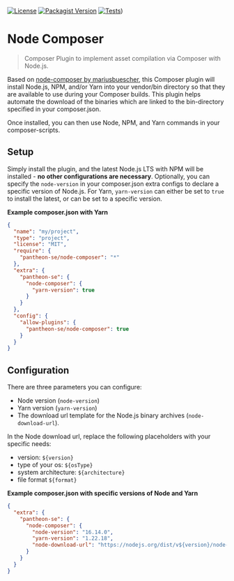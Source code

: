 [![License](https://img.shields.io/packagist/l/pantheon-se/node-composer)](LICENSE) [![Packagist Version](https://img.shields.io/packagist/v/pantheon-se/node-composer)](https://packagist.org/packages/pantheon-se/node-composer) [![Tests](https://github.com/pantheon-se/node-composer/workflows/Tests/badge.svg?branch=2.x)](https://github.com/pantheon-se/node-composer/actions/workflows/test.yml/badge.svg))

# Node Composer

> Composer Plugin to implement asset compilation via Composer with Node.js.

Based on [node-composer by mariusbuescher](https://github.com/mariusbuescher/node-composer), this Composer plugin will install Node.js, NPM, and/or Yarn into your vendor/bin directory so that they are available to use during your Composer builds. This plugin helps automate the download of the binaries which are linked to the bin-directory specified in your composer.json.

Once installed, you can then use Node, NPM, and Yarn commands in your composer-scripts.

## Setup

Simply install the plugin, and the latest Node.js LTS with NPM will be installed - **no other configurations are necessary**. Optionally, you can specify the `node-version` in your composer.json extra configs to declare a specific version of Node.js. For Yarn, `yarn-version` can either be set to `true` to install the latest, or can be set to a specific version.

**Example composer.json with Yarn**

```json
{
  "name": "my/project",
  "type": "project",
  "license": "MIT",
  "require": {
    "pantheon-se/node-composer": "*"
  },
  "extra": {
    "pantheon-se": {
      "node-composer": {
        "yarn-version": true
      }
    }
  },
  "config": {
    "allow-plugins": {
      "pantheon-se/node-composer": true
    }
  }
}
```

## Configuration

There are three parameters you can configure: 
- Node version (`node-version`)
- Yarn version (`yarn-version`)
- The download url template for the Node.js binary archives (`node-download-url`).

In the Node download url, replace the following placeholders with your specific needs:

- version: `${version}`
- type of your os: `${osType}`
- system architecture: `${architecture}`
- file format `${format}`

**Example composer.json with specific versions of Node and Yarn** 

```json
{
  "extra": {
    "pantheon-se": {
      "node-composer": {
        "node-version": "16.14.0",
        "yarn-version": "1.22.18",
        "node-download-url": "https://nodejs.org/dist/v${version}/node-v${version}-${osType}-${architecture}.${format}"
      }
    }
  }
}
```
